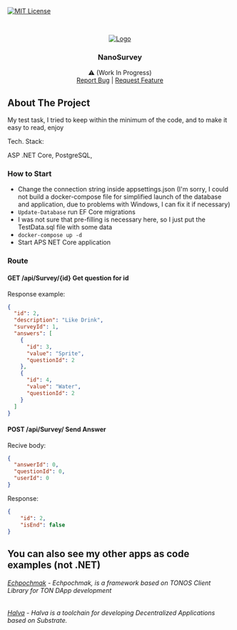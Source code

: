 ﻿[![MIT License][license-shield]][license-url]

<!-- PROJECT LOGO -->
<br />
<p align="center">
  <a href="https://github.com/RTSTALER/NanoSurvey">
    <img src="https://nanosurvey.com/wp-content/themes/nano-survery/dist/images/logo.png" alt="Logo">
  </a>

  <h3 align="center">NanoSurvey</h3>

  <p align="center">
    ⚠️ (Work In Progress)
    <br />
    <a href="https://github.com/RTSTALER/NanoSurvey/issues">Report Bug</a> |
    <a href="https://github.com/RTSTALER/NanoSurvey/issues">Request Feature</a>
    <br />
  </p>

</p>
<!-- ABOUT THE PROJECT -->

## About The Project

My test task, I tried to keep within the minimum of the code, and to make it easy to read, enjoy

Tech. Stack:

ASP .NET Core, PostgreSQL,

### How to Start

* Change the connection string inside appsettings.json (I'm sorry, I could not build a docker-compose file for simplified launch of the database and application, due to problems with Windows, I can fix it if necessary)
* ```Update-Database```  run EF Core migrations
* I was not sure that pre-filling is necessary here, so I just put the TestData.sql file with some data
* ```docker-compose up -d``` 
* Start APS NET Core application

### Route

#### GET /api/Survey/{id}  Get question for id

Response example: 

```json
{
  "id": 2,
  "description": "Like Drink",
  "surveyId": 1,
  "answers": [
    {
      "id": 3,
      "value": "Sprite",
      "questionId": 2
    },
    {
      "id": 4,
      "value": "Water",
      "questionId": 2
    }
  ]
}
```

#### POST /api/Survey/ Send Answer

Recive body:

```json
{
  "answerId": 0,
  "questionId": 0,
  "userId": 0 
}
```

Response:

```json
{
    "id": 2,
    "isEnd": false
}
```

## You can also see my other apps as code examples (not .NET)

###### [Echpochmak](https://github.com/wintexpro/echpochmak) - Echpochmak, is a framework based on TONOS Client Library for TON DApp development
###### [Halva](https://github.com/halva-suite/halva) - Halva is a toolchain for developing Decentralized Applications based on Substrate. 
[license-shield]: https://img.shields.io/github/license/RTSTALER/NanoSurvey.svg?style=flat-square
[license-url]: https://github.com/RTSTALER/NanoSurvey/blob/master/LICENSE
